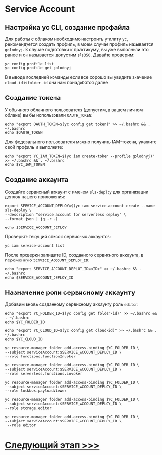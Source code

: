 # Service Account
## Настройка yc CLI, создание профайла

Для работы с облаком необходимо настроить утилиту `yc`,
рекомендуется создать профиль, в моем случае профиль называется `golodnyj`.
В случае подготовки к практикуму, вы уже выполнили это ранее и он называется, допустим `sls350`. Давайте проверим:

    yc config profile list
    yc config profile get golodnyj

В выводе последней команды если все хорошо вы увидите значение `cloud-id` и `folder-id` они нам понадобятся далее.

## Создание токена

У обычного облачного пользователя (допустим, в вашем личном облаке) вы бы использовали `OAUTH_TOKEN`:

    echo "export OAUTH_TOKEN=$(yc config get token)" >> ~/.bashrc && . ~/.bashrc
    echo $OAUTH_TOKEN

Для федерального пользователя можно получить IAM-токена, укажите свой профиль и выполните:

    echo "export YC_IAM_TOKEN=$(yc iam create-token --profile golodnyj)" >> ~/.bashrc && . ~/.bashrc
    echo $YC_IAM_TOKEN

## Создание аккаунта

Создайте сервисный аккаунт с именем `sls-deploy` для организации деплоя нашего приложения:

    export SERVICE_ACCOUNT_DEPLOY=$(yc iam service-account create --name sls-deploy \
    --description "service account for serverless deploy" \
    --format json | jq -r .)

    echo $SERVICE_ACCOUNT_DEPLOY

Проверьте текущий список сервисных аккаунтов:

    yc iam service-account list

После проверки запишите ID, созданного сервисного аккаунта, в переменную `SERVICE_ACCOUNT_DEPLOY_ID`:

    echo "export SERVICE_ACCOUNT_DEPLOY_ID=<ID>" >> ~/.bashrc && . ~/.bashrc  
    echo $SERVICE_ACCOUNT_DEPLOY_ID

## Назначение роли сервисному аккаунту

Добавим вновь созданному сервисному аккаунту роль `editor`:

    echo "export YC_FOLDER_ID=$(yc config get folder-id)" >> ~/.bashrc && . ~/.bashrc
    echo $YC_FOLDER_ID

    echo "export YC_CLOUD_ID=$(yc config get cloud-id)" >> ~/.bashrc && . ~/.bashrc
    echo $YC_CLOUD_ID

    yc resource-manager folder add-access-binding $YC_FOLDER_ID \
    --subject serviceAccount:$SERVICE_ACCOUNT_DEPLOY_ID \
    --role functions.functionInvoker 

    yc resource-manager folder add-access-binding $YC_FOLDER_ID \
    --subject serviceAccount:$SERVICE_ACCOUNT_DEPLOY_ID \
    --role serverless.functions.invoker 

    yc resource-manager folder add-access-binding $YC_FOLDER_ID \
    --subject serviceAccount:$SERVICE_ACCOUNT_DEPLOY_ID \
    --role lockbox.payloadViewer

    yc resource-manager folder add-access-binding $YC_FOLDER_ID \
    --subject serviceAccount:$SERVICE_ACCOUNT_DEPLOY_ID \
    --role storage.editor

    yc resource-manager folder add-access-binding $YC_FOLDER_ID \
    --subject serviceAccount:$SERVICE_ACCOUNT_DEPLOY_ID \
     --role editor  

# [Следующий этап >>>](../03-first-bot-function/README.md)
